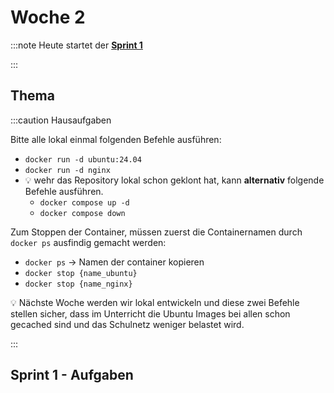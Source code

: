 # Woche 2

:::note Heute startet der **[Sprint 1](/docs/sprints/sprint-1/index.md)**

:::

## Thema

<div className="grid"><div>

<Slide name="projektmanagement"/>

</div><div>

:::caution Hausaufgaben

Bitte alle lokal einmal folgenden Befehle ausführen:

- `docker run -d ubuntu:24.04`
- `docker run -d nginx`
- :bulb: wehr das Repository lokal schon geklont hat, kann **alternativ**
  folgende Befehle ausführen.
  - `docker compose up -d`
  - `docker compose down`

Zum Stoppen der Container, müssen zuerst die Containernamen durch `docker ps`
ausfindig gemacht werden:

- `docker ps` -> Namen der container kopieren
- `docker stop {name_ubuntu}`
- `docker stop {name_nginx}`

:bulb: Nächste Woche werden wir lokal entwickeln und diese zwei Befehle stellen
sicher, dass im Unterricht die Ubuntu Images bei allen schon gecached sind und
das Schulnetz weniger belastet wird.

:::

</div></div>

## Sprint 1 - Aufgaben

<DocCardList />
